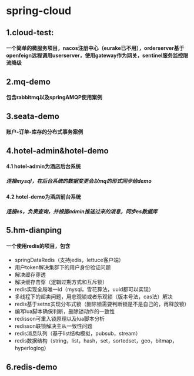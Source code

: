 # spring-cloud
## 1.cloud-test: 
#### 一个简单的微服务项目，nacos注册中心（eurake已不用），orderserver基于openfeign远程调用userserver，使用gateway作为网关，sentinel服务监控限流降级
## 2.mq-demo
#### 包含rabbitmq以及springAMQP使用案例
## 3.seata-demo
#### 账户-订单-库存的分布式事务案例
## 4.hotel-admin&hotel-demo
#### 4.1 hotel-admin为酒店后台系统
##### 连接mysql，在后台系统的数据变更会以mq的形式同步给demo
#### 4.2 hotel-demo为酒店前台系统
##### 连接es，负责查询，并根据admin推送过来的消息，同步es数据库
## 5.hm-dianping
#### 一个使用redis的项目，包含
- springDataRedis（支持jedis，lettuce客户端）
- 用户token解决集群下的用户身份验证问题
- 解决缓存穿透
- 解决缓存击穿（逻辑过期方式和互斥锁）
- redis实现全局唯一id（mysql，雪花算法，uuid都可以实现）
- 多线程下的超卖问题，用悲观锁或者乐观锁（版本号法，cas法）解决
- redis基于setnx实现分布式锁（删除锁需要判断锁是不是自己的，再释放锁）
- 编写lua脚本确保判断，删除锁动作的一致性
- redisson可重入锁原理以及lua脚本分析
- redisson联锁解决主从一致性问题
- redis消息队列（基于list结构模拟，pubsub，stream）
- redis数据结构（string，list，hash，set，sortedset，geo，bitmap，hyperloglog）

## 6.redis-demo